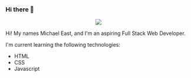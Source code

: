 ### Hi there 👋

<div align="center">
  <img src="https://ibb.co/7v7Y5BX">
</div>

<p>Hi! My names Michael East, and I'm an aspiring Full Stack Web Developer.</p>

<p>I'm current learning the following technologies:</p>

<ul>
  <li>HTML</li>
  <li>CSS</li>
  <li>Javascript</li>
</ul>

<!--
**MrEasty94/MrEasty94** is a ✨ _special_ ✨ repository because its `README.md` (this file) appears on your GitHub profile.

Here are some ideas to get you started:

- 🔭 I’m currently working on ...
- 🌱 I’m currently learning ...
- 👯 I’m looking to collaborate on ...
- 🤔 I’m looking for help with ...
- 💬 Ask me about ...
- 📫 How to reach me: ...
- 😄 Pronouns: ...
- ⚡ Fun fact: ...
-->
